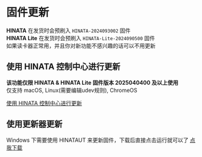 # 固件更新
**HINATA** 在发货时会预刷入 `HINATA-2024093002` 固件  
**HINATA Lite** 在发货时会预刷入 `HINATA-Lite-2024090500` 固件  
如果读卡器正常用，并且你对新功能不感兴趣的话可以不用更新

## 使用 HINATA 控制中心进行更新
**该功能仅限 HINATA & HINATA Lite 固件版本 2025040400 及以上使用**  
仅支持 macOS, Linux(需要编辑udev规则), ChromeOS

[使用 HINATA 控制中心进行更新](/HCC/#固件更新)

## 使用更新器更新
Windows 下需要使用 HINATAUT 来更新固件，下载后直接点击运行就可以了
[点我下载](https://github.com/nerimoe/HINATA-release/releases/download/updater/hinataut-rs.exe)